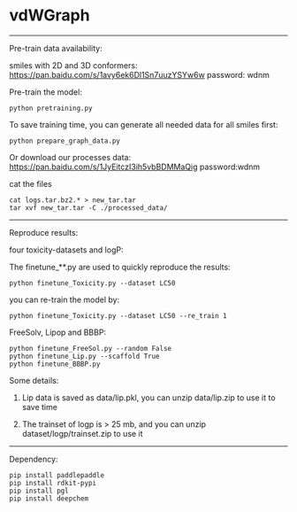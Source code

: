 # vdWGraph

--------------------------------------------------------------------------------------
Pre-train data availability:

smiles with 2D and 3D conformers: https://pan.baidu.com/s/1avy6ek6Dl1Sn7uuzYSYw6w
password: wdnm

Pre-train the model:
```
python pretraining.py
```
To save training time, you can generate all needed data for all smiles first:
```
python prepare_graph_data.py
```
Or download our processes data: https://pan.baidu.com/s/1JyEitczI3ih5vbBDMMaQig password:wdnm

cat the files
```
cat logs.tar.bz2.* > new_tar.tar
tar xvf new_tar.tar -C ./processed_data/
```
--------------------------------------------------------------------------------------

Reproduce results:

four toxicity-datasets and logP:

The finetune_**.py are used to quickly reproduce the results:
```
python finetune_Toxicity.py --dataset LC50
```
you can re-train the model by:
```
python finetune_Toxicity.py --dataset LC50 --re_train 1
```

FreeSolv, Lipop and BBBP:

```
python finetune_FreeSol.py --random False
python finetune_Lip.py --scaffold True
python finetune_BBBP.py
```

Some details:

1. Lip data is saved as data/lip.pkl, you can unzip data/lip.zip to use it to save time

2. The trainset of logp is > 25 mb, and you can unzip dataset/logp/trainset.zip to use it

--------------------------------------------------------------------------------------

Dependency:
```
pip install paddlepaddle
pip install rdkit-pypi
pip install pgl
pip install deepchem
```
